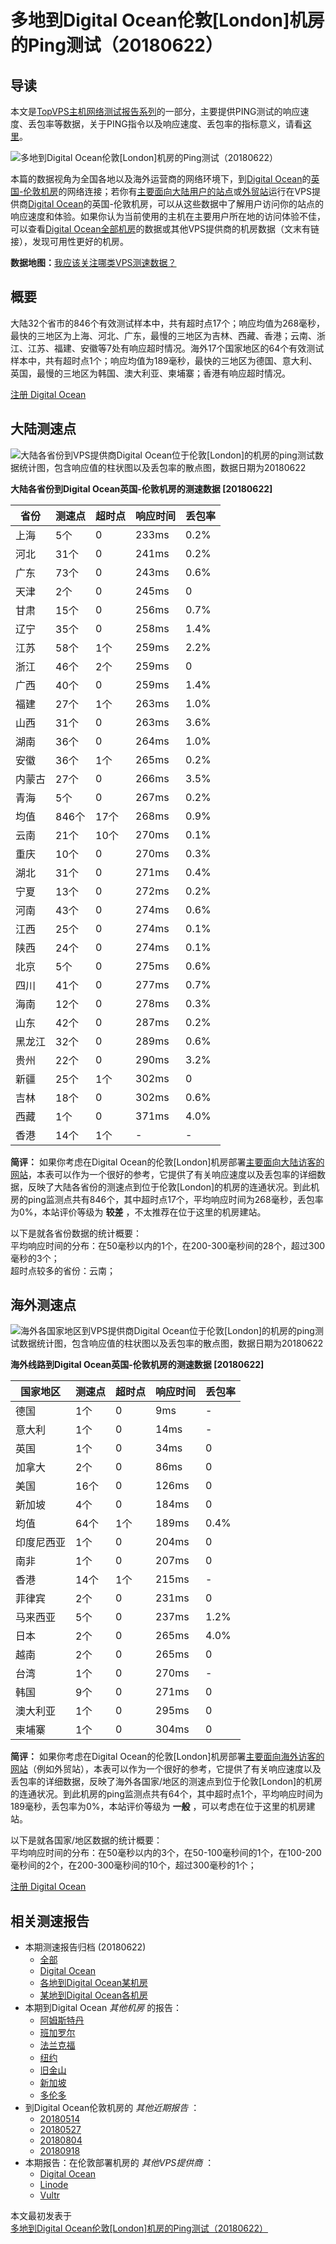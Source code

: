 #  多地到Digital Ocean伦敦[London]机房的Ping测试（20180622） 

## 导读

本文是[TopVPS主机网络测试报告系列](https://vps123.top/pingtest)的一部分，主要提供PING测试的响应速度、丢包率等数据，关于PING指令以及响应速度、丢包率的指标意义，请看[这里](https://vps123.top/what-is-ping.html)。

![多地到Digital Ocean伦敦\[London\]机房的Ping测试（20180622）](/images/thumbnails/to_do_London.png)

本篇的数据视角为全国各地以及海外运营商的网络环境下，到[Digital Ocean](https://vps123.top/go/do)的[英国-伦敦机房](https://vps123.top/digitalocean-facilities.html#london)的网络连接；若你有[主要面向大陆用户的站点](https://vps123.top/website-for-mainland-users.html)或[外贸站](https://vps123.top/website-for-internation-trade.html)运行在VPS提供商[Digital Ocean](https://vps123.top/go/do)的英国-伦敦机房，可以从这些数据中了解用户访问你的站点的响应速度和体验。如果你认为当前使用的主机在主要用户所在地的访问体验不佳，可以查看[Digital Ocean全部机房](/digitalocean/isp/china/20180622-digitalocean-isp-china.md)的数据或其他VPS提供商的机房数据（文末有链接），发现可用性更好的机房。

**数据地图：**[我应该关注哪类VPS测速数据？](https://vps123.top/find-pingtest-data-you-need.html)

## 概要

大陆32个省市的846个有效测试样本中，共有超时点17个；响应均值为268毫秒，最快的三地区为上海、河北、广东，最慢的三地区为吉林、西藏、香港；云南、浙江、江苏、福建、安徽等7处有响应超时情况。海外17个国家地区的64个有效测试样本中，共有超时点1个；响应均值为189毫秒，最快的三地区为德国、意大利、英国，最慢的三地区为韩国、澳大利亚、柬埔寨；香港有响应超时情况。

[注册 Digital Ocean](https://vps123.top/go/do/_btn1)

## 大陆测速点

![大陆各省份到VPS提供商Digital Ocean位于伦敦\[London\]的机房的ping测试数据统计图，包含响应值的柱状图以及丢包率的散点图，数据日期为20180622](/images/pingtests/do_20180622/plot_idc_do_uk-london_20180622_mainland.png)

**大陆各省份到Digital Ocean英国-伦敦机房的测速数据 [20180622]**

省份 | 测速点 | 超时点 | 响应时间 | 丢包率  
---|---|---|---|---  
上海 | 5个 | 0 | 233ms | 0.2%  
河北 | 31个 | 0 | 241ms | 0.2%  
广东 | 73个 | 0 | 243ms | 0.6%  
天津 | 2个 | 0 | 245ms | 0  
甘肃 | 15个 | 0 | 256ms | 0.7%  
辽宁 | 35个 | 0 | 258ms | 1.4%  
江苏 | 58个 | 1个 | 259ms | 2.2%  
浙江 | 46个 | 2个 | 259ms | 0  
广西 | 40个 | 0 | 259ms | 1.4%  
福建 | 27个 | 1个 | 263ms | 1.0%  
山西 | 31个 | 0 | 263ms | 3.6%  
湖南 | 36个 | 0 | 264ms | 1.0%  
安徽 | 36个 | 1个 | 265ms | 0.2%  
内蒙古 | 27个 | 0 | 266ms | 3.5%  
青海 | 5个 | 0 | 267ms | 0.2%  
均值 | 846个 | 17个 | 268ms | 0.9%  
云南 | 21个 | 10个 | 270ms | 0.1%  
重庆 | 10个 | 0 | 270ms | 0.3%  
湖北 | 31个 | 0 | 271ms | 0.4%  
宁夏 | 13个 | 0 | 272ms | 0.2%  
河南 | 43个 | 0 | 274ms | 0.6%  
江西 | 25个 | 0 | 274ms | 0.1%  
陕西 | 24个 | 0 | 274ms | 0.1%  
北京 | 5个 | 0 | 275ms | 0.6%  
四川 | 41个 | 0 | 277ms | 0.7%  
海南 | 12个 | 0 | 278ms | 0.3%  
山东 | 42个 | 0 | 287ms | 0.2%  
黑龙江 | 32个 | 0 | 289ms | 0.6%  
贵州 | 22个 | 0 | 290ms | 3.2%  
新疆 | 25个 | 1个 | 302ms | 0  
吉林 | 18个 | 0 | 302ms | 0.6%  
西藏 | 1个 | 0 | 371ms | 4.0%  
香港 | 14个 | 1个 | - | -  
  
**简评：** 如果你考虑在Digital Ocean的伦敦[London]机房部署[主要面向大陆访客的网站](website-for-mainland-users.html)，本表可以作为一个很好的参考，它提供了有关响应速度以及丢包率的详细数据，反映了大陆各省份的测速点到位于伦敦[London]的机房的连通状况。到此机房的ping监测点共有846个，其中超时点17个，平均响应时间为268毫秒，丢包率为0%，本站评价等级为 **较差** ，不太推荐在位于这里的机房建站。

以下是就各省份数据的统计概要：  
平均响应时间的分布：在50毫秒以内的1个，在200-300毫秒间的28个，超过300毫秒的3个；  
超时点较多的省份：云南；

## 海外测速点

![海外各国家地区到VPS提供商Digital Ocean位于伦敦\[London\]的机房的ping测试数据统计图，包含响应值的柱状图以及丢包率的散点图，数据日期为20180622](/images/pingtests/do_20180622/plot_idc_do_uk-london_20180622_overseas.png)

**海外线路到Digital Ocean英国-伦敦机房的测速数据 [20180622]**

国家地区 | 测速点 | 超时点 | 响应时间 | 丢包率  
---|---|---|---|---  
德国 | 1个 | 0 | 9ms | -  
意大利 | 1个 | 0 | 14ms | -  
英国 | 1个 | 0 | 34ms | 0  
加拿大 | 2个 | 0 | 86ms | 0  
美国 | 16个 | 0 | 126ms | 0  
新加坡 | 4个 | 0 | 184ms | 0  
均值 | 64个 | 1个 | 189ms | 0.4%  
印度尼西亚 | 1个 | 0 | 204ms | 0  
南非 | 1个 | 0 | 207ms | 0  
香港 | 14个 | 1个 | 215ms | -  
菲律宾 | 2个 | 0 | 231ms | 0  
马来西亚 | 5个 | 0 | 237ms | 1.2%  
日本 | 2个 | 0 | 265ms | 4.0%  
越南 | 2个 | 0 | 265ms | 0  
台湾 | 1个 | 0 | 270ms | -  
韩国 | 9个 | 0 | 271ms | 0  
澳大利亚 | 1个 | 0 | 295ms | 0  
柬埔寨 | 1个 | 0 | 304ms | 0  
  
**简评：** 如果你考虑在Digital Ocean的伦敦[London]机房部署[主要面向海外访客的网站](https://vps123.top/website-for-internation-trade.html)（例如外贸站），本表可以作为一个很好的参考，它提供了有关响应速度以及丢包率的详细数据，反映了海外各国家/地区的测速点到位于伦敦[London]的机房的连通状况。到此机房的ping监测点共有64个，其中超时点1个，平均响应时间为189毫秒，丢包率为0%，本站评价等级为 **一般** ，可以考虑在位于这里的机房建站。

以下是就各国家/地区数据的统计概要：  
平均响应时间的分布：在50毫秒以内的3个，在50-100毫秒间的1个，在100-200毫秒间的2个，在200-300毫秒间的10个，超过300毫秒的1个；

[注册 Digital Ocean](https://vps123.top/go/do/_btn2)

## 相关测速报告

  * 本期测速报告归档 (20180622) 
    * [全部](https://vps123.top/pingtests/20180622 "本期各VPS提供商全部测速报告")
    * [Digital Ocean](https://vps123.top/pingtests/idc-digitalocean/20180622 "本期Digital Ocean的全部测速报告")
    * [各地到Digital Ocean某机房](https://vps123.top/pingtests/idc-digitalocean/isp-global/20180622 "以Digital Ocean某机房为关注对象的视角，横向比较大陆各省份、海外各国家地区")
    * [某地到Digital Ocean各机房](https://vps123.top/pingtests/idc-digitalocean/facility-all/20180622 "以大陆某省份为关注对象的视角，横向比较Digital Ocean各机房")
  * 本期到Digital Ocean _其他机房_ 的报告： 
    * [阿姆斯特丹](/digitalocean/idc/amsterdam/20180622-digitalocean-idc-amsterdam.md "多地到Digital Ocean阿姆斯特丹机房的Ping测试 20180622")
    * [班加罗尔](/digitalocean/idc/bangalore/20180622-digitalocean-idc-bangalore.md "多地到Digital Ocean班加罗尔机房的Ping测试 20180622")
    * [法兰克福](/digitalocean/idc/frankfurt/20180622-digitalocean-idc-frankfurt.md "多地到Digital Ocean法兰克福机房的Ping测试 20180622")
    * [纽约](/digitalocean/idc/newyork/20180622-digitalocean-idc-newyork.md "多地到Digital Ocean纽约机房的Ping测试 20180622")
    * [旧金山](/digitalocean/idc/sanfrancisco/20180622-digitalocean-idc-sanfrancisco.md "多地到Digital Ocean旧金山机房的Ping测试 20180622")
    * [新加坡](/digitalocean/idc/singapore/20180622-digitalocean-idc-singapore.md "多地到Digital Ocean新加坡机房的Ping测试 20180622")
    * [多伦多](/digitalocean/idc/toronto/20180622-digitalocean-idc-toronto.md "多地到Digital Ocean多伦多机房的Ping测试 20180622")
  * 到Digital Ocean伦敦机房的 _其他近期报告_ ： 
    * [20180514](/digitalocean/idc/london/20180514-digitalocean-idc-london.md "多地到Digital Ocean伦敦机房的Ping测试 20180514")
    * [20180527](/digitalocean/idc/london/20180527-digitalocean-idc-london.md "多地到Digital Ocean伦敦机房的Ping测试 20180527")
    * [20180804](/digitalocean/idc/london/20180804-digitalocean-idc-london.md "多地到Digital Ocean伦敦机房的Ping测试 20180804")
    * [20180918](/digitalocean/idc/london/20180918-digitalocean-idc-london.md "多地到Digital Ocean伦敦机房的Ping测试 20180918")
  * 本期报告：在伦敦部署机房的 _其他VPS提供商_ ： 
    * [Digital Ocean](do/idc/london/20180622-do-idc-london.md "多地到Digital Ocean伦敦机房的Ping测试 20180622")
    * [Linode](/linode/idc/london/20180622-linode-idc-london.md "多地到Linode伦敦机房的Ping测试 20180622")
    * [Vultr](/vultr/idc/london/20180622-vultr-idc-london.md "多地到Vultr伦敦机房的Ping测试 20180622")



本文最初发表于[多地到Digital Ocean伦敦[London]机房的Ping测试（20180622）](https://vps123.top/pingtest/20180622-digitalocean-idc-london.html)
